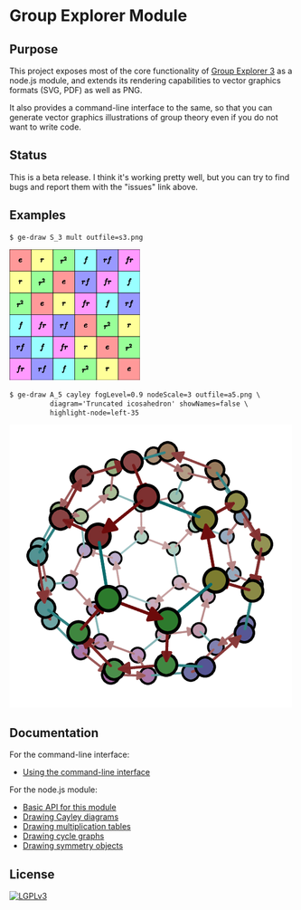 
# Group Explorer Module

## Purpose

This project exposes most of the core functionality of [Group Explorer
3](https://github.com/nathancarter/group-explorer) as a node.js module, and
extends its rendering capabilities to vector graphics formats (SVG, PDF) as
well as PNG.

It also provides a command-line interface to the same, so that you can
generate vector graphics illustrations of group theory even if you do not
want to write code.

## Status

This is a beta release.  I think it's working pretty well, but you can try
to find bugs and report them with the "issues" link above.

## Examples

```
$ ge-draw S_3 mult outfile=s3.png
```

![Multiplication table resulting from previous command](docs/s3.png)

```
$ ge-draw A_5 cayley fogLevel=0.9 nodeScale=3 outfile=a5.png \
          diagram='Truncated icosahedron' showNames=false \
          highlight-node=left-35
```

![Cayley diagram resulting from previous command](docs/a5.png)

## Documentation

For the command-line interface:
 * [Using the command-line interface](docs/cli.md)

For the node.js module:
 * [Basic API for this module](docs/basic-api.md)
 * [Drawing Cayley diagrams](docs/drawing-symmetry-objects.md)
 * [Drawing multiplication tables](docs/drawing-multiplication-tables.md)
 * [Drawing cycle graphs](docs/drawing-cycle-graphs.md)
 * [Drawing symmetry objects](docs/drawing-symmetry-objects.md)

## License

[![LGPLv3](https://www.gnu.org/graphics/lgplv3-147x51.png)](https://www.gnu.org/licenses/lgpl-3.0.en.html)
